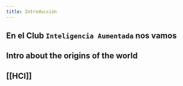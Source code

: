 ```yaml
---
title: Introducción
---
```


## En el Club `Inteligencia Aumentada` nos vamos
## Intro about the origins of the world
## [[HCI]]
